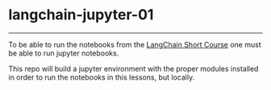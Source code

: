 # langchain-jupyter-01
---
To be able to run the notebooks from the [LangChain Short Course](https://learn.deeplearning.ai/langchain/lesson/7/agents) one must be able to run jupyter notebooks.

This repo will build a jupyter environment with the proper modules installed in order to run the notebooks in this lessons, but locally.

